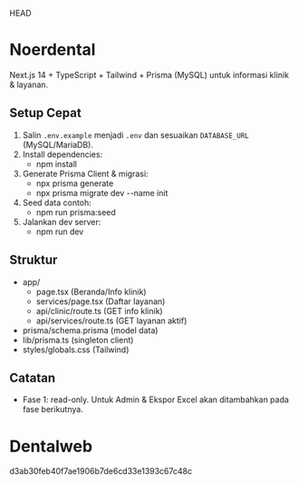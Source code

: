 HEAD

# Noerdental

Next.js 14 + TypeScript + Tailwind + Prisma (MySQL) untuk informasi klinik & layanan.

## Setup Cepat

1. Salin `.env.example` menjadi `.env` dan sesuaikan `DATABASE_URL` (MySQL/MariaDB).
2. Install dependencies:
   - npm install
3. Generate Prisma Client & migrasi:
   - npx prisma generate
   - npx prisma migrate dev --name init
4. Seed data contoh:
   - npm run prisma:seed
5. Jalankan dev server:
   - npm run dev

## Struktur

- app/
  - page.tsx (Beranda/Info klinik)
  - services/page.tsx (Daftar layanan)
  - api/clinic/route.ts (GET info klinik)
  - api/services/route.ts (GET layanan aktif)
- prisma/schema.prisma (model data)
- lib/prisma.ts (singleton client)
- styles/globals.css (Tailwind)

## Catatan

- Fase 1: read-only. Untuk Admin & Ekspor Excel akan ditambahkan pada fase berikutnya.

# Dentalweb

d3ab30feb40f7ae1906b7de6cd33e1393c67c48c

